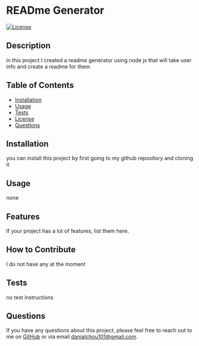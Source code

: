 # READme Generator
  [![License](https://img.shields.io/badge/License-MIT-yellow.svg)](https://opensource.org/licenses/MIT)
  
  ## Description
  
  in this project I created a readme generator using node js that will take user info and create a readme for them
  
  ## Table of Contents
  
  - [Installation](#installation)
  - [Usage](#usage)
  - [Tests](#tests)
  - [License](#license)
  - [Questions](#questions)

  ## Installation
  
  you can install this project by first going to my github repository and cloning it
  
  ## Usage
  
  none
  
  ## Features
  
  If your project has a lot of features, list them here.
  
  ## How to Contribute
  
  I do not have any at the moment
  
  ## Tests
  
  no test instructions
  
  ## Questions 
  
  If you have any questions about this project, please feel free to reach out to me on [GitHub](https://github.com/DanialDevelops) or via email danialchou101@gmail.com.